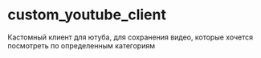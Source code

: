 # custom_youtube_client

Кастомный клиент для ютуба, для сохранения видео, которые хочется посмотреть по определенным категориям

